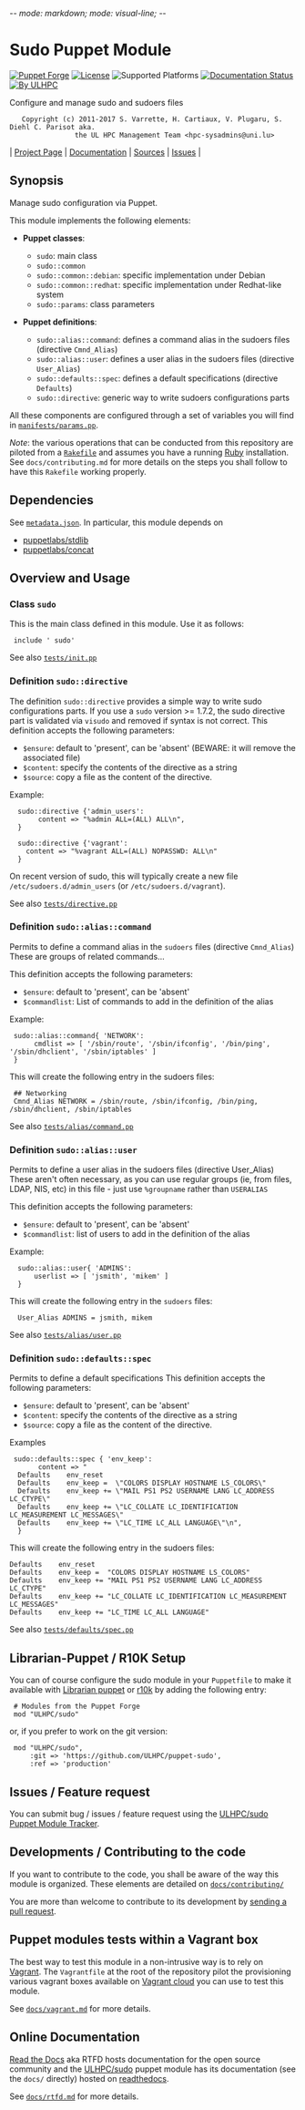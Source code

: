 -*- mode: markdown; mode: visual-line;  -*-

# Sudo Puppet Module

[![Puppet Forge](http://img.shields.io/puppetforge/v/ULHPC/sudo.svg)](https://forge.puppetlabs.com/ULHPC/sudo)
[![License](http://img.shields.io/:license-gpl3.0-blue.svg)](LICENSE)
![Supported Platforms](http://img.shields.io/badge/platform-debian|redhat|centos-lightgrey.svg)
[![Documentation Status](https://readthedocs.org/projects/ulhpc-puppet-sudo/badge/?version=stable)](https://readthedocs.org/projects/ulhpc-puppet-sudo/?badge=stable)
[![By ULHPC](https://img.shields.io/badge/by-ULHPC-blue.svg)](http://hpc.uni.lu)

Configure and manage sudo and sudoers files

       Copyright (c) 2011-2017 S. Varrette, H. Cartiaux, V. Plugaru, S. Diehl C. Parisot aka.
                    the UL HPC Management Team <hpc-sysadmins@uni.lu>


| [Project Page](https://github.com/ULHPC/puppet-sudo) | [Documentation](http://ulhpc-puppet-sudo.readthedocs.org/en/latest/) | [Sources](https://github.com/ULHPC/puppet-sudo)  | [Issues](https://github.com/ULHPC/puppet-sudo/issues)  |

## Synopsis

Manage sudo configuration via Puppet.

This module implements the following elements:

* __Puppet classes__:
    - `sudo`: main class
    - `sudo::common`
    - `sudo::common::debian`: specific implementation under Debian
    - `sudo::common::redhat`: specific implementation under Redhat-like system
    - `sudo::params`: class parameters

* __Puppet definitions__:
    - `sudo::alias::command`: defines a command alias in the sudoers files (directive `Cmnd_Alias`)
    - `sudo::alias::user`: defines a user alias in the sudoers files (directive `User_Alias`)
    - `sudo::defaults::spec`: defines a default specifications (directive `Defaults`)
    - `sudo::directive`: generic way to write sudoers configurations parts

All these components are configured through a set of variables you will find in
[`manifests/params.pp`](manifests/params.pp).

_Note_: the various operations that can be conducted from this repository are piloted from a [`Rakefile`](https://github.com/ruby/rake) and assumes you have a running [Ruby](https://www.ruby-lang.org/en/) installation.
See `docs/contributing.md` for more details on the steps you shall follow to have this `Rakefile` working properly.

## Dependencies

See [`metadata.json`](metadata.json). In particular, this module depends on

* [puppetlabs/stdlib](https://forge.puppetlabs.com/puppetlabs/stdlib)
* [puppetlabs/concat](https://forge.puppetlabs.com/puppetlabs/concat)

## Overview and Usage

### Class `sudo`

This is the main class defined in this module.
Use it as follows:

     include ' sudo'

See also [`tests/init.pp`](tests/init.pp)

### Definition `sudo::directive`

The definition `sudo::directive` provides a simple way to write sudo configurations parts.
If you use a `sudo` version >= 1.7.2, the sudo directive part is validated via
`visudo` and removed if syntax is not correct.
This definition accepts the following parameters:

* `$ensure`: default to 'present', can be 'absent' (BEWARE: it will remove the
  associated file)
* `$content`: specify the contents of the directive as a string
* `$source`: copy a file as the content of the directive.

Example:

      sudo::directive {'admin_users':
           content => "%admin ALL=(ALL) ALL\n",
      }

      sudo::directive {'vagrant':
        content => "%vagrant ALL=(ALL) NOPASSWD: ALL\n"
      }

On recent version of sudo, this will typically create a new file `/etc/sudoers.d/admin_users` (or `/etc/sudoers.d/vagrant`).

See also [`tests/directive.pp`](tests/directive.pp)


### Definition `sudo::alias::command`

Permits to define a command alias in the `sudoers` files (directive `Cmnd_Alias`)
These are groups of related commands...

This definition accepts the following parameters:

* `$ensure`: default to 'present', can be 'absent'
* `$commandlist`: List of commands to add in the definition of the alias

Example:

     sudo::alias::command{ 'NETWORK':
          cmdlist => [ '/sbin/route', '/sbin/ifconfig', '/bin/ping', '/sbin/dhclient', '/sbin/iptables' ]
     }

This will create the following entry in the sudoers files:

     ## Networking
     Cmnd_Alias NETWORK = /sbin/route, /sbin/ifconfig, /bin/ping, /sbin/dhclient, /sbin/iptables

See also [`tests/alias/command.pp`](tests/alias/command.pp)

### Definition `sudo::alias::user`

Permits to define a user alias in the sudoers files (directive User_Alias)
These aren't often necessary, as you can use regular groups
(ie, from files, LDAP, NIS, etc) in this file - just use `%groupname`
rather than `USERALIAS`

This definition accepts the following parameters:

* `$ensure`: default to 'present', can be 'absent'
* `$commandlist`: list of users to add in the definition of the alias

Example:

      sudo::alias::user{ 'ADMINS':
          userlist => [ 'jsmith', 'mikem' ]
      }

This will create the following entry in the `sudoers` files:

      User_Alias ADMINS = jsmith, mikem

See also [`tests/alias/user.pp`](tests/alias/user.pp)


### Definition `sudo::defaults::spec`

Permits to define a default specifications
This definition accepts the following parameters:

* `$ensure`: default to 'present', can be 'absent'
* `$content`: specify the contents of the directive as a string
* `$source`: copy a file as the content of the directive.

Examples

     sudo::defaults::spec { 'env_keep':
           content => "
      Defaults    env_reset
      Defaults    env_keep =  \"COLORS DISPLAY HOSTNAME LS_COLORS\"
      Defaults    env_keep += \"MAIL PS1 PS2 USERNAME LANG LC_ADDRESS LC_CTYPE\"
      Defaults    env_keep += \"LC_COLLATE LC_IDENTIFICATION LC_MEASUREMENT LC_MESSAGES\"
      Defaults    env_keep += \"LC_TIME LC_ALL LANGUAGE\"\n",
      }

This will create the following entry in the sudoers files:

```
Defaults    env_reset
Defaults    env_keep =  "COLORS DISPLAY HOSTNAME LS_COLORS"
Defaults    env_keep += "MAIL PS1 PS2 USERNAME LANG LC_ADDRESS LC_CTYPE"
Defaults    env_keep += "LC_COLLATE LC_IDENTIFICATION LC_MEASUREMENT LC_MESSAGES"
Defaults    env_keep += "LC_TIME LC_ALL LANGUAGE"
```

See also [`tests/defaults/spec.pp`](tests/defaults/spec.pp)


## Librarian-Puppet / R10K Setup

You can of course configure the sudo module in your `Puppetfile` to make it available with [Librarian puppet](http://librarian-puppet.com/) or
[r10k](https://github.com/adrienthebo/r10k) by adding the following entry:

     # Modules from the Puppet Forge
     mod "ULHPC/sudo"

or, if you prefer to work on the git version:

     mod "ULHPC/sudo",
         :git => 'https://github.com/ULHPC/puppet-sudo',
         :ref => 'production'

## Issues / Feature request

You can submit bug / issues / feature request using the [ULHPC/sudo Puppet Module Tracker](https://github.com/ULHPC/puppet-sudo/issues).

## Developments / Contributing to the code

If you want to contribute to the code, you shall be aware of the way this module is organized.
These elements are detailed on [`docs/contributing/`](contributing/)

You are more than welcome to contribute to its development by [sending a pull request](https://help.github.com/articles/using-pull-requests).

## Puppet modules tests within a Vagrant box

The best way to test this module in a non-intrusive way is to rely on [Vagrant](http://www.vagrantup.com/).
The `Vagrantfile` at the root of the repository pilot the provisioning various vagrant boxes available on [Vagrant cloud](https://atlas.hashicorp.com/boxes/search?utf8=%E2%9C%93&sort=&provider=virtualbox&q=svarrette) you can use to test this module.

See [`docs/vagrant.md`](vagrant.md) for more details.

## Online Documentation

[Read the Docs](https://readthedocs.org/) aka RTFD hosts documentation for the open source community and the [ULHPC/sudo](https://github.com/ULHPC/puppet-sudo) puppet module has its documentation (see the `docs/` directly) hosted on [readthedocs](ulhpc-puppet-sudo.rtfd.org).

See [`docs/rtfd.md`](rtfd.md) for more details.
